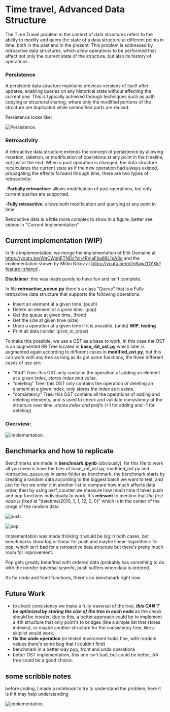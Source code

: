 # Time travel, Advanced Data Structure

The Time Travel problem in the context of data structures refers to the ability to modify and query the state of a data structure at different points in time, both in the past and in the present. This problem is addressed by retroactive data structures, which allow operations to be performed that affect not only the current state of the structure, but also its history of operations.

### Persistence
A persistent data structure maintains previous versions of itself after updates, enabling queries on any historical state without affecting the current one. This is typically achieved through techniques such as path copying or structural sharing, where only the modified portions of the structure are duplicated while unmodified parts are reused.

Persistence looks like:

![Persistence.](https://github.com/elpolloconmayo/Time-Travel-Queue/blob/main/images/persistent.png)

### Retroactivity

A retroactive data structure extends the concept of persistence by allowing insertion, deletion, or modification of operations at any point in the timeline, not just at the end. When a past operation is changed, the data structure recalculates the current state as if the new operation had always existed, propagating the effects forward through time, there are two types of retroactivity:

-**Partially retroactive**: allows modification of past operations, but only current queries are supported.

-**Fully retroactive**: allows both modification and querying at any point in time.

Retroactive data is a little more complex to show in a figure, better see videos in "Current Implementation"

## Current implementation (WIP)

In this implementation, we merge the implementation of Erik Demaine at https://youtu.be/WqCWghETNDc?si=tRViaFba89L1pA3o and the implementation shown by Mitko Nikov at https://youtu.be/m2yRawZGYXk?feature=shared .

**Disclaimer**: this was made purely to have fun and isn't complete.

In file **retroactive_queue.py** there's a class "Queue" that is a Fully retroactive data structure that supports the following operations:
- Insert an element at a given time. (push)
- Delete an element at a given time. (pop)
- Get the queue at given time. (front)
- Get the size at given time (size)
- Undo a operation at a given time if it is possible. (undo) **WIP, testing**
- Print all data inorder (print_in_order)

To make this possible, we use a OST as a base to work, in this case the OST is an augmented RB Tree located in **base_rbt_ost.py** which later is augmented again according to different cases in **modified_ost.py**, but this can work with any tree as long as its got same functions, the three different cases of use are:
- "Add" Tree: this OST only contains the operation of adding an element at a given index, *stores index and value*.
- "deleting" Tree: this OST only contains the operation of deleting an element at a given index, only *stores the index* as it exists.
- "consistency" Tree: this OST contains all the operations of adding and deleting elements, and is used to check and validate consistency of the structure over time, *stores index and prefix* (+1 for adding and -1 for deleting)

### Overview:

![implementation.](https://github.com/elpolloconmayo/Time-Travel-Queue/blob/main/images/curr_implementation.png)

## Benchmarks and how to replicate

Benchmarks are made in **benchmark.ipynb** (obviously), for this file to work all you need is have the files of base_rbt_ost.py, modified_ost.py and retroactive_queue.py in same folder as benchmark, the benchmark starts by creating a random data according to the biggest batch we want to test, and just for fun we order it in another list to compare how much affects data order, then by using perf_counter we measure how much time it takes push and pop functions individually to work. It's **relevant** to mention that _the first node is fixed_ at "datetime(2010, 1, 1, 12, 0, 0)" which is in the center of the range of the random data.

![push.](https://github.com/elpolloconmayo/Time-Travel-Queue/blob/main/images/push.png)

![pop.](https://github.com/elpolloconmayo/Time-Travel-Queue/blob/main/images/pop.png)

Implementation was made thinking it would be log in both cases, but benchmarks show log or linear for push and maybe linear-logarithmic for pop, which isn't bad for a retroactive data structure but there's pretty much room for improvement.

Pop gets greatly benefited with ordered data (probably has something to do with the inorder traversal search), push suffers when data is ordered.

As for undo and front functions, there's no benchmark right now.

## Future Work

- to check consistency we make a fully traversal of the tree, **_this CAN'T be optimized by storing the size of the tree in each node_** as the check should be _inorder_, due to this, a better approach could be to implement a 4th structure that only point's to bridges (like a simple list that stores indexes), or maybe another structure for the consistency tree, like a skiplist would work.
- **fix the undo operation** (in tested enviroment looks fine, with random values there's some bug that I couldn't find)
- benchmark in a better way pop, front and undo operations
- better OST implementation, this one isn't bad, but could be better, AA tree could be a good choice.

## some scribble notes

before coding, I made a notebook to try to understand the problem, here it is if it may help understanding

![implementation.](https://github.com/elpolloconmayo/Time-Travel-Queue/blob/main/images/notes.png)
